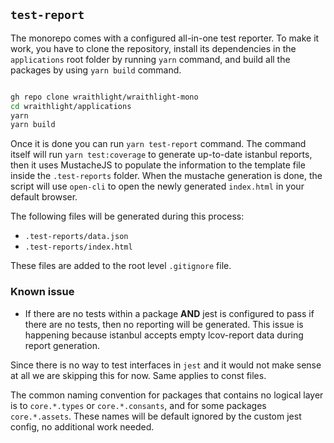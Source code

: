 ## `test-report`

The monorepo comes with a configured all-in-one test reporter. To make it work, you have to clone the repository, install its dependencies in the `applications` root folder by running `yarn` command, and build all the packages by using `yarn build` command.

```sh

gh repo clone wraithlight/wraithlight-mono
cd wraithlight/applications
yarn
yarn build

```

Once it is done you can run `yarn test-report` command. The command itself will run `yarn test:coverage` to generate up-to-date istanbul reports, then it uses MustacheJS to populate the information to the template file inside the `.test-reports` folder.
When the mustache generation is done, the script will use `open-cli` to open the newly generated `index.html` in your default browser.

The following files will be generated during this process:
* `.test-reports/data.json`
* `.test-reports/index.html`

These files are added to the root level `.gitignore` file.

### Known issue
* If there are no tests within a package **AND** jest is configured to pass if there are no tests, then no reporting will be generated. This issue is happening because istanbul accepts empty lcov-report data during report generation.

Since there is no way to test interfaces in `jest` and it would not make sense at all we are skipping this for now.
Same applies to const files.

The common naming convention for packages that contains no logical layer is to `core.*.types` or `core.*.consants`, and for some packages `core.*.assets`.
These names will be default ignored by the custom jest config, no additional work needed.